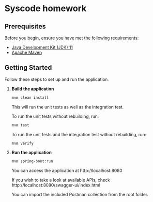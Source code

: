 # Syscode homework

## Prerequisites

Before you begin, ensure you have met the following requirements:

- [Java Development Kit (JDK) 11](https://adoptopenjdk.net/)
- [Apache Maven](https://maven.apache.org/)

## Getting Started

Follow these steps to set up and run the application.

1. **Build the application**
   ```bash
   mvn clean install
   ```
   
   This will run the unit tests as well as the integration test.
   
   To run the unit tests without rebuilding, run:
   ```bash
   mvn test
   ```
   
   To run the unit tests and the integration test without rebuilding, run:
   ```bash
   mvn verify
   ```

2. **Run the application**
   ```bash
   mvn spring-boot:run
   ```
   
   You can access the application at http://localhost:8080
   
   If you wish to take a look at available APIs, check http://localhost:8080/swagger-ui/index.html
   
   You can import the included Postman collection from the root folder.
